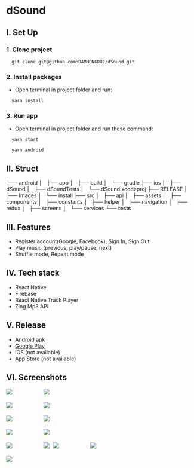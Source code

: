 # dSound

## I. Set Up
### 1. Clone project
```
  git clone git@github.com:DAMHONGDUC/dSound.git
```
### 2. Install packages
- Open terminal in project folder and run:
```
  yarn install
```

### 3. Run app
- Open terminal in project folder and run these command:
```
  yarn start
```
```
  yarn android
```
## II. Struct

├── android
│   ├── app
│   ├── build
│   └── gradle
├── ios
│   ├── dSound
│   ├── dSoundTests
│   └── dSound.xcodeproj
├── RELEASE
│   ├── Images
│   └── install
├── src
│   ├── api
│   ├── assets
│   ├── components
│   ├── constants
│   ├── helper
│   ├── navigation
│   ├── redux
│   ├── screens
│   └── services
└── __tests__


## III. Features
- Register account(Google, Facebook), Sign In, Sign Out
- Play music (previous, play/pause, next)
- Shuffle mode, Repeat mode

## IV. Tech stack
- React Native
- Firebase
- React Native Track Player
- Zing Mp3 API

## V. Release
- Android [apk](RELEASE/install/dsound.apk)
- [Google Play](https://play.google.com/store/apps/details?id=com.dsound)
- iOS (not available)
- App Store (not available)

## VI. Screenshots

<kbd>
  <img src="RELEASE/Images/1.jpg">
   &nbsp;&nbsp;&nbsp;&nbsp;&nbsp;&nbsp;&nbsp;&nbsp;
  <img src="RELEASE/Images/2.jpg">
</kbd>
<br/>
<br/> 
       
<kbd>
  <img src="RELEASE/Images/3.jpg">
   &nbsp;&nbsp;&nbsp;&nbsp;&nbsp;&nbsp;&nbsp;&nbsp;
  <img src="RELEASE/Images/4.jpg">
</kbd>
<br/>
<br/> 

<kbd>
  <img src="RELEASE/Images/5.jpg">
   &nbsp;&nbsp;&nbsp;&nbsp;&nbsp;&nbsp;&nbsp;&nbsp;
  <img src="RELEASE/Images/6.jpg">
</kbd>
<br/>
<br/> 

<kbd>
  <img src="RELEASE/Images/7.jpg">
   &nbsp;&nbsp;&nbsp;&nbsp;&nbsp;&nbsp;&nbsp;&nbsp;
  <img src="RELEASE/Images/8.jpg">
</kbd>
<br/>
<br/> 


<kbd>
   <img src="RELEASE/Images/9.jpg"/>
   &nbsp;&nbsp;&nbsp;&nbsp;&nbsp;&nbsp;&nbsp;&nbsp;
   <img src="RELEASE/Images/10.jpg"/>
</kbd>

<kbd>
  <img src="RELEASE/Images/11.jpg">
   &nbsp;&nbsp;&nbsp;&nbsp;&nbsp;&nbsp;&nbsp;&nbsp;
  <img src="RELEASE/Images/12.jpg">
</kbd>
<br/>
<br/> 

<kbd>
  <img src="RELEASE/Images/13.jpg">
</kbd>
<br/>
<br/> 
